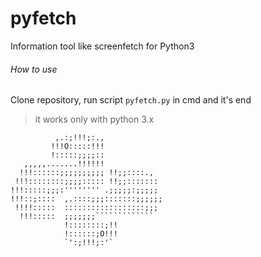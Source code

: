 # pyfetch
Information tool like screenfetch for Python3

###### How to use
Clone repository, run script `pyfetch.py` in cmd and it's end

> it works only with python 3.x


```       
          ,.:;!!!;:.,
         !!!O:::::!!!
         !:::::;;;;::
   ,,,,,.......!!!!!!
  !!!::::::;;;;;;;;;; !!;;::::.,
 !!!::::::::;;;;::::: !!;;:::::::
!!!:::::;;;:'''''''' .;;;;;:;;;;;
!!!::;::::  ,.::::;;;:::::::;;;;;;
 !!!!:::::  ::::::::::::::::::;;;
  !!!:::::  ;;;;;;;`````````````
            !::::::::;!!
            !::::::;O!!!
            `':;!!!;:'` 
```

